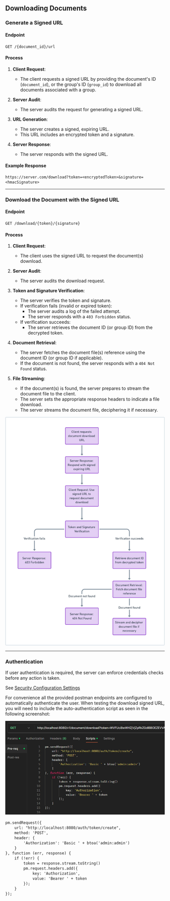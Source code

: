 ## Downloading Documents

### Generate a Signed URL

#### Endpoint
`GET /{document_id}/url`

#### Process
1. **Client Request**:
   - The client requests a signed URL by providing the document's ID (`document_id`),
     or the group's ID (`group_id`) to download all documents associated with a group.

2. **Server Audit**:
   - The server audits the request for generating a signed URL.

3. **URL Generation**:
   - The server creates a signed, expiring URL.
   - This URL includes an encrypted token and a signature.

4. **Server Response**:
   - The server responds with the signed URL.

#### Example Response
```
https://server.com/download?token=<encryptedToken>&signature=<hmacSignature>
```

---
### Download the Document with the Signed URL

#### Endpoint
`GET /download/{token}/{signature}`

#### Process

1. **Client Request**:
   - The client uses the signed URL to request the document(s) download.

2. **Server Audit**:
    - The server audits the download request.

3. **Token and Signature Verification**:
    - The server verifies the token and signature.
    - If verification fails (invalid or expired token):
        - The server audits a log of the failed attempt.
        - The server responds with a `403 Forbidden` status.
    - If verification succeeds:
       - The server retrieves the document ID (or group ID) from the decrypted token.

4. **Document Retrieval**:
   - The server fetches the document file(s) reference using the document ID (or group ID if applicable).
    - If the document is not found, the server responds with a `404 Not Found` status.

5. **File Streaming**:
   - If the document(s) is found, the server prepares to stream the document file to the client.
    - The server sets the appropriate response headers to indicate a file download.
    - The server streams the document file, deciphering it if necessary.

<img src="./screenshots/download_flow.jpg" width="1280" alt="download flow">

---
### Authentication

If user authentication is required, the server can enforce credentials checks before any action is taken.

See [Security Configuration Settings](../kdoc-base/src/main/resources/config/config_security.conf)

For convenience all the provided postman endpoints are configured to automatically authenticate the user.
When testing the download signed URL, you will need to include the auto-authentication script as seen in the following screenshot:

<img src="./screenshots/postman_authorization.jpg" alt="postman authorization">

```
pm.sendRequest({
    url: "http://localhost:8080/auth/token/create",
    method: 'POST',
    header: {
        'Authorization': 'Basic ' + btoa('admin:admin')
    }
}, function (err, response) {
    if (!err) {
        token = response.stream.toString()
        pm.request.headers.add({
            key: 'Authorization',
            value: 'Bearer ' + token
        });
    }
});
```
